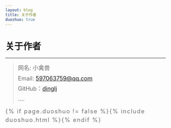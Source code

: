 ```yaml
---
layout: blog
title: 关于作者
duoshuo: true
---
```


<style>
p {
    color: #6D6D6D;
    font-size: 18px;
    line-height: 1.5;
    letter-spacing: 2px;
    margin-top: -10px;
}
hr {
	margin-top: 0;
	margin-bottom: 25px;
}
blockquote p {
    line-height: 1.8;
    letter-spacing: 0px;
}
</style>


# 关于作者

<hr id="line"/>



> 网名: 小禽兽   
> Email: <a href="mailto:597063759@qq.com">597063759@qq.com</a><br />
> GitHub：[dinglj](https://github.com/dinglj)  
> ....

{% if page.duoshuo != false %}{% include duoshuo.html %}{% endif %}